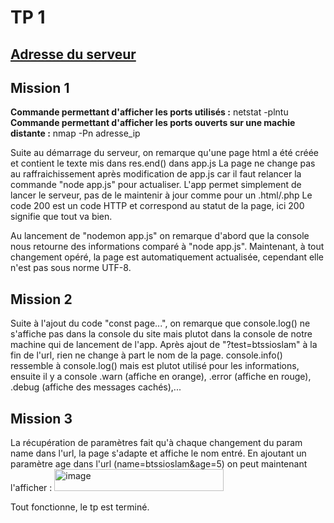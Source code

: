 # TP 1

## [Adresse du serveur](http://172.16.198.1:8085)

## Mission 1

**Commande permettant d'afficher les ports utilisés :** netstat -plntu
**Commande permettant d'afficher les ports ouverts sur une machie distante :** nmap -Pn adresse_ip

Suite au démarrage du serveur, on remarque qu'une page html a été créée et contient le texte mis dans res.end() dans app.js
La page ne change pas au raffraichissement après modification de app.js car il faut relancer la commande "node app.js" pour actualiser. L'app permet simplement de lancer le serveur, pas de le maintenir à jour comme pour un .html/.php
Le code 200 est un code HTTP et correspond au statut de la page, ici 200 signifie que tout va bien.

Au lancement de "nodemon app.js" on remarque d'abord que la console nous retourne des informations comparé à "node app.js". Maintenant, à tout changement opéré, la page est automatiquement actualisée, cependant elle n'est pas sous norme UTF-8.

## Mission 2

Suite à l'ajout du code "const page...", on remarque que console.log() ne s'affiche pas dans la console du site mais plutot dans la console de notre machine qui de lancement de l'app.
Après ajout de "?test=btssioslam" à la fin de l'url, rien ne change à part le nom de la page.
console.info() ressemble à console.log() mais est plutot utilisé pour les informations, ensuite il y a console .warn (affiche en orange), .error (affiche en rouge), .debug (affiche des messages cachés),... 

## Mission 3

La récupération de paramètres fait qu'à chaque changement du param name dans l'url, la page s'adapte et affiche le nom entré.
En ajoutant un paramètre age dans l'url (name=btssioslam&age=5) on peut maintenant l'afficher : 
<img width="271" height="35" alt="image" src="https://github.com/user-attachments/assets/61a9b3ae-f905-4da9-9143-32de8c6ccdf5" />

Tout fonctionne, le tp est terminé.
